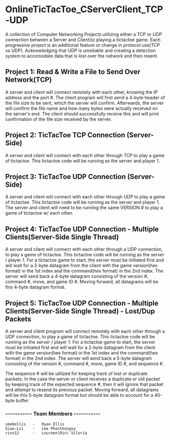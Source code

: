 # OnlineTicTacToe_CServerClient_TCP-UDP
A collection of Computer Networking Projects utilizing either a TCP or UDP connection between a Server and Client(s) playing a tictactoe game. Each progressive project is an additional feature or change in protocol use(TCP vs UDP). Acknowledging that UDP is unreliable and creating a detection system to accomodate data that is lost over the network and then resent. 

## Project 1: Read & Write a File to Send Over Network(TCP)
A server and client will connect remotely with each other, knowing the IP address and the port #. 
The client program will first send a 4-byte header of the file size to be sent, which the server will confirm.
Afterwards, the server will confirm the file name and how many bytes were actually received on the server's end. 
The client should successfully receive this and will print confirmation of the file size received by the server. 

## Project 2: TicTacToe TCP Connection (Server-Side)
A server and client will connect with each other through TCP to play a game of tictactoe. This tictactoe code will be running as the server and player 1.

## Project 3: TicTacToe UDP Connection (Server-Side)
A server and client will connect with each other through UDP to play a game of tictactoe. This tictactoe code will be running as the server and player 1. The server and client will need to be running the same VERSION # to play a game of tictactoe w/ each other.

## Project 4: TicTacToe UDP Connection - Multiple Clients(Server-Side Single Thread)
A server and client will connect with each other through a UDP connection, to play a game of tictactoe. This tictactoe code will be running as the server / player 1. For a tictactoe game to start, the server must be initiated first and will wait for a 2-byte datagram from the client with the game version(hex format) in the 1st index and the command(hex format) in the 2nd index. The server will send back a 4-byte datagram consisting of the version #, command #, move, and game ID #. Moving forward, all datagrams will be this 4-byte datagram format.

## Project 5: TicTacToe UDP Connection - Multiple Clients(Server-Side Single Thread) - Lost/Dup Packets
A server and client program will connect remotely with each other through a UDP connection, to play a game of tictactoe. This tictactoe code will be running as the server / player 1. For a tictactoe game to start, the server must be initiated first and will wait for a 2-byte datagram from the client with the game version(hex format) in the 1st index and the command(hex format) in the 2nd index. The server will send back a 5-byte datagram consisting of the version #, command #, move, game ID #, and sequence #.

The sequence # will be utilized for keeping track of lost or duplicate packets. In the case the server or client receives a duplicate or old packet by keeping track of the expected sequence #, then it will ignore that packet and attempt to resend its previous packet. Moving forward, all datagrams will be this 5-byte datagram format but should be able to account for a 40-byte buffer.

### ----------- Team Members -----------
    smebellis   -   Ryan Ellis
    Xiao-Lii    -   Lee Phonthongsy
    rinv12      -   Loureen(Rin) Viloria
